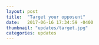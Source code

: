 ```yaml
---
layout: post
title:  "Target your opposent"
date:   2017-06-16 17:34:59 -0400
thumbnail: "updates/target.jpg"
categories: updates
---
```

